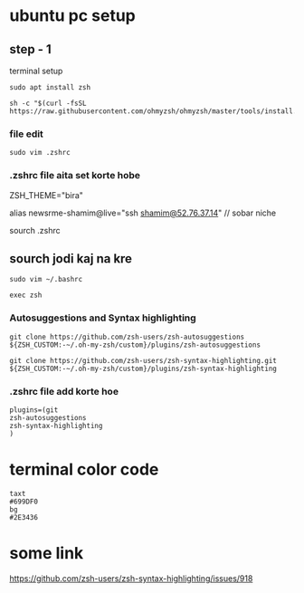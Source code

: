 # ubuntu pc setup 

## step - 1
terminal setup

```
sudo apt install zsh
```
```
sh -c "$(curl -fsSL https://raw.githubusercontent.com/ohmyzsh/ohmyzsh/master/tools/install.sh)"
```
### file edit
```
sudo vim .zshrc
```
### .zshrc file aita set korte hobe
ZSH_THEME="bira"

alias newsrme-shamim@live="ssh shamim@52.76.37.14" // sobar niche

sourch .zshrc

sourch jodi kaj na kre
-----------------------
```
sudo vim ~/.bashrc
```
```
exec zsh
```
### Autosuggestions and Syntax highlighting
```
git clone https://github.com/zsh-users/zsh-autosuggestions ${ZSH_CUSTOM:-~/.oh-my-zsh/custom}/plugins/zsh-autosuggestions
```
```
git clone https://github.com/zsh-users/zsh-syntax-highlighting.git ${ZSH_CUSTOM:-~/.oh-my-zsh/custom}/plugins/zsh-syntax-highlighting
```
### .zshrc file add korte hoe
```
plugins=(git
zsh-autosuggestions
zsh-syntax-highlighting
)
```
# terminal color code 
```
taxt
#699DF0
bg
#2E3436
```
# some link
https://github.com/zsh-users/zsh-syntax-highlighting/issues/918

